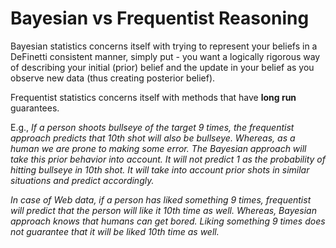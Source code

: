 # Bayesian vs Frequentist Reasoning

Bayesian statistics concerns itself with trying to represent your beliefs in a DeFinetti consistent manner, simply put - you want a logically rigorous way of describing your initial (prior) belief and the update in your belief as you observe new data (thus creating posterior belief).

Frequentist statistics concerns itself with methods that have **long run** guarantees.

E.g., _If a person shoots bullseye of the target 9 times, the frequentist approach predicts that 10th shot will also be bullseye. Whereas, as a human we are prone to making some error. The Bayesian approach will take this prior behavior into account. It will not predict 1 as the probability of hitting bullseye in 10th shot. It will take into account prior shots in similar situations and predict accordingly._

_In case of Web data, if a person has liked something 9 times, frequentist will predict that the person will like it 10th time as well. Whereas, Bayesian approach knows that humans can get bored. Liking something 9 times does not guarantee that it will be liked 10th time as well._

